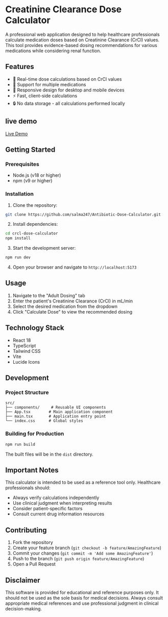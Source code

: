 # Creatinine Clearance Dose Calculator

A professional web application designed to help healthcare professionals calculate medication doses based on Creatinine Clearance (CrCl) values. This tool provides evidence-based dosing recommendations for various medications while considering renal function.

## Features

- 🧮 Real-time dose calculations based on CrCl values
- 💊 Support for multiple medications
- 📱 Responsive design for desktop and mobile devices
- ⚡ Fast, client-side calculations
- 🔒 No data storage - all calculations performed locally

## live demo

[Live Demo](https://salma247.github.io/Antibiotic-Dose-Calculator/)

## Getting Started

### Prerequisites

- Node.js (v18 or higher)
- npm (v9 or higher)

### Installation

1. Clone the repository:
```bash
git clone https://github.com/salma247/Antibiotic-Dose-Calculator.git
```

2. Install dependencies:
```bash
cd crcl-dose-calculator
npm install
```

3. Start the development server:
```bash
npm run dev
```

4. Open your browser and navigate to `http://localhost:5173`

## Usage

1. Navigate to the "Adult Dosing" tab
2. Enter the patient's Creatinine Clearance (CrCl) in mL/min
3. Select the desired medication from the dropdown
4. Click "Calculate Dose" to view the recommended dosing

## Technology Stack

- React 18
- TypeScript
- Tailwind CSS
- Vite
- Lucide Icons

## Development

### Project Structure

```
src/
├── components/     # Reusable UI components
├── App.tsx        # Main application component
├── main.tsx       # Application entry point
└── index.css      # Global styles
```

### Building for Production

```bash
npm run build
```

The built files will be in the `dist` directory.

## Important Notes

This calculator is intended to be used as a reference tool only. Healthcare professionals should:

- Always verify calculations independently
- Use clinical judgment when interpreting results
- Consider patient-specific factors
- Consult current drug information resources

## Contributing

1. Fork the repository
2. Create your feature branch (`git checkout -b feature/AmazingFeature`)
3. Commit your changes (`git commit -m 'Add some AmazingFeature'`)
4. Push to the branch (`git push origin feature/AmazingFeature`)
5. Open a Pull Request

## Disclaimer

This software is provided for educational and reference purposes only. It should not be used as the sole basis for medical decisions. Always consult appropriate medical references and use professional judgment in clinical decision-making.